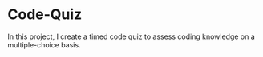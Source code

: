 # Code-Quiz
In this project, I create a timed code quiz to assess coding knowledge on a multiple-choice basis. 
